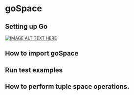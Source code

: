 # goSpace

## Setting up Go

[![IMAGE ALT TEXT HERE](https://d3l69s690g8302.cloudfront.net/wp-content/uploads/2016/01/go_lang1.png)](https://www.youtube.com/watch?v=XCsL89YtqCs)

## How to import goSpace

## Run test examples

## How to perform tuple space operations.
